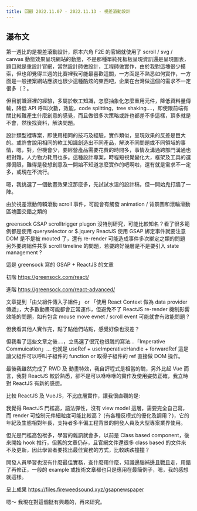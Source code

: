 ```yaml
---
title: 回顧 2022.11.07 - 2022.11.13 - 視差滾動設計
---
```


## 瀑布文

第一週比的是視差滾動設計，原本六角 F2E 的官網就使用了 scroll / svg / canvas 動態效果呈現網站的動態，不是那種單純死板板呈現資訊還是呈現圖表，題目就是重設計官網，當然設計師做設計，工程師做實作，由於我對這塊很少摸索，但也卻覺得三週的比賽裡我可能最喜歡這關，一方面是不熟悉如何實作，一方面是一般接案網站應該也很少這種酷炫的東西吧，企業在台灣做這個的需求不一定很多（？。

但目前職涯裡的經驗，多屬於軟工知識，怎麼抽象化怎麼重用元件，降低資料量傳輸，降低 API 呼叫次數，效能，code splitting，tree shaking....，即使跟前端有關比較難產生什麼創意的感覺，而且做很多次策略或許也都差不多這樣，頂多就是不會，然後找資料，解決問題。

設計類型裡專案，即使用相同的技巧及經驗，實作類似，呈現效果的反差是巨大的。或許會說用相同的軟工知識創造出不同產品，解決不同問題或不同領域的事情，嗯，對，但機會少，要經營產品需要花費的時間多，事情及溝通跨部門溝通也相對雜，人力物力耗用也多。這種設計專案，時程短視覺變化大，框架及工具的選擇侷限，難得是發想創意及一開始不知道怎麼實作的吧啊啦，還有就是需求不一定多，或現在不流行。

嗯，我挑選了一個動畫效果沒那麼多，先試試水溫的設計稿，但一開始鬼打牆了一陣。

由於視差滾動倚賴滾動 scroll 事件，可能會有觸發 animation / 背景圖和滾輪滑動區塊圖交錯之類的

greensock GSAP scrolltrigger plugon 沒特別研究，可能比較知名？看了很多範例都是使用 queryselector or $.jquery
ReactJS 使用 GSAP 綁定事件就要注意 DOM 是不是被 mouted 了，還有 re-render 可能造成事件多次綁定之類的問題
另外要跨組件共享 scroll timeline 的問題，若要跨好幾層是不是要引入 state management ?

這是 greensock 寫的 GSAP + ReactJS 的文章

初階
https://greensock.com/react/

進階
https://greensock.com/react-advanced/

文章提到「由父組件傳入子組件」 or 「使用 React Context 做為 data provider 傳遞」，大多數動畫可能都會正常運作，但避免不了 ReactJS re-render 機制影響效能的問題，如有包含 mouse move evnet / scroll event 可能就會有效能問題 ?

但我看其他人實作完，點了點他們站點，感覺好像也沒差？

但我看了這些文章之後....，立馬選了很冗也很醜的寫法...「Imperative Commuication」...
也就是 useRef + useImperativeHandle + forwardRef
這是讓父組件可以呼叫子組件的 function or 取得子組件的 ref 直接做 DOM 操作。


最後我雖然完成了 RWD 及 動畫特效，我自評程式是相當的醜，另外比起 Vue 而言，我對 ReactJS 較於熟悉，卻不是可以咻咻咻的實作及使用姿勢正確，我立時對 ReactJS 有新的感想。

比較 ReactJS 及 VueJS，不比底層實作，讓我很直觀的是:

我覺得 ReactJS 門檻高，語法彈性，沒有 view model 這層，需要完全自己寫，而 render 可控制元件細粒度可能比較高？ (有各種反模式的優化及調用？)，它的年紀及生態相對年長，支持者多半偏工程背景的開發人員及大型專案業界使用。

但光是門檻高包袱多，學習的雜訊就會多，以前是 Class based component，後來開始 hook 推行，但舊的文章仍存，且官網文件還很多 class based 的文件來不及更新，因此學習者要找出最佳實務的方式，比較跌跌撞撞？

開發人員學習也沒有什麼最佳實務，查什麼用什麼，知識邊腦補邊且戰且走，用錯了再修正，一般的 example 或技術文章都也只是應用在最簡例子，嗯，我的感想就這樣。

呈上成果
https://files.fireweedsound.xyz/gsapnewspaper

嗯～ 我現在對這個挺有興趣的，再來研究。

